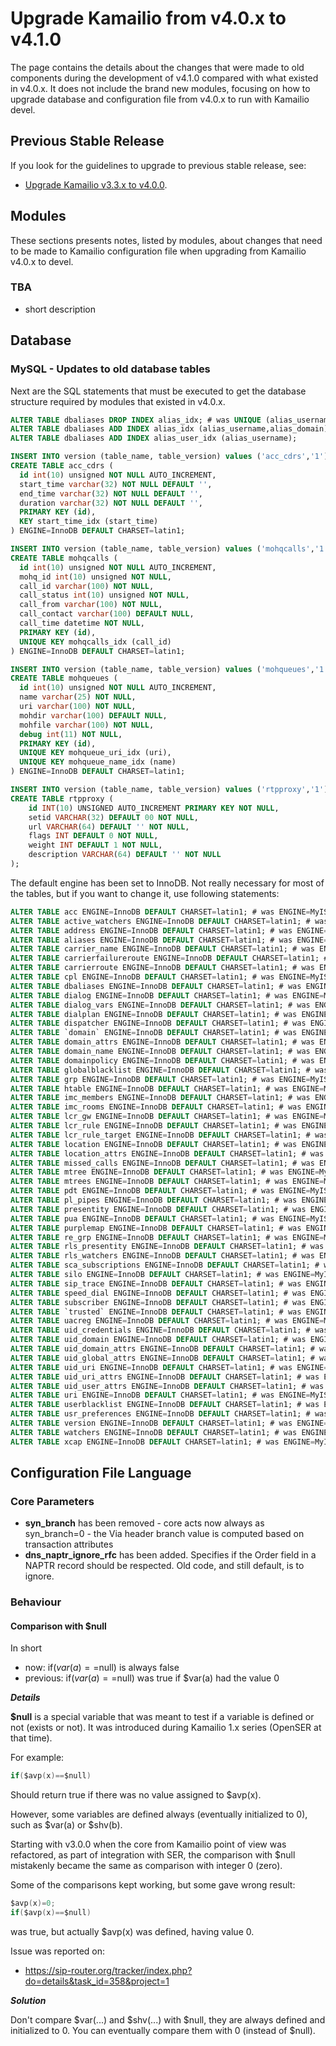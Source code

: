 # Upgrade Kamailio from v4.0.x to v4.1.0

The page contains the details about the changes that were made to old
components during the development of v4.1.0 compared with what existed
in v4.0.x. It does not include the brand new modules, focusing on how to
upgrade database and configuration file from v4.0.x to run with Kamailio
devel.

## Previous Stable Release

If you look for the guidelines to upgrade to previous stable release,
see:

-   [Upgrade Kamailio v3.3.x to
    v4.0.0](/install/upgrade/3.3.x-to-4.0.0).

## Modules

These sections presents notes, listed by modules, about changes that
need to be made to Kamailio configuration file when upgrading from
Kamailio v4.0.x to devel.

### TBA

-   short description

## Database

### MySQL - Updates to old database tables

Next are the SQL statements that must be executed to get the database
structure required by modules that existed in v4.0.x.

``` sql
ALTER TABLE dbaliases DROP INDEX alias_idx; # was UNIQUE (alias_username,alias_domain)
ALTER TABLE dbaliases ADD INDEX alias_idx (alias_username,alias_domain);
ALTER TABLE dbaliases ADD INDEX alias_user_idx (alias_username);

INSERT INTO version (table_name, table_version) values ('acc_cdrs','1');
CREATE TABLE acc_cdrs (
  id int(10) unsigned NOT NULL AUTO_INCREMENT,
  start_time varchar(32) NOT NULL DEFAULT '',
  end_time varchar(32) NOT NULL DEFAULT '',
  duration varchar(32) NOT NULL DEFAULT '',
  PRIMARY KEY (id),
  KEY start_time_idx (start_time)
) ENGINE=InnoDB DEFAULT CHARSET=latin1;

INSERT INTO version (table_name, table_version) values ('mohqcalls','1');
CREATE TABLE mohqcalls (
  id int(10) unsigned NOT NULL AUTO_INCREMENT,
  mohq_id int(10) unsigned NOT NULL,
  call_id varchar(100) NOT NULL,
  call_status int(10) unsigned NOT NULL,
  call_from varchar(100) NOT NULL,
  call_contact varchar(100) DEFAULT NULL,
  call_time datetime NOT NULL,
  PRIMARY KEY (id),
  UNIQUE KEY mohqcalls_idx (call_id)
) ENGINE=InnoDB DEFAULT CHARSET=latin1;

INSERT INTO version (table_name, table_version) values ('mohqueues','1');
CREATE TABLE mohqueues (
  id int(10) unsigned NOT NULL AUTO_INCREMENT,
  name varchar(25) NOT NULL,
  uri varchar(100) NOT NULL,
  mohdir varchar(100) DEFAULT NULL,
  mohfile varchar(100) NOT NULL,
  debug int(11) NOT NULL,
  PRIMARY KEY (id),
  UNIQUE KEY mohqueue_uri_idx (uri),
  UNIQUE KEY mohqueue_name_idx (name)
) ENGINE=InnoDB DEFAULT CHARSET=latin1;

INSERT INTO version (table_name, table_version) values ('rtpproxy','1');
CREATE TABLE rtpproxy (
    id INT(10) UNSIGNED AUTO_INCREMENT PRIMARY KEY NOT NULL,
    setid VARCHAR(32) DEFAULT 00 NOT NULL,
    url VARCHAR(64) DEFAULT '' NOT NULL,
    flags INT DEFAULT 0 NOT NULL,
    weight INT DEFAULT 1 NOT NULL,
    description VARCHAR(64) DEFAULT '' NOT NULL
);
```

The default engine has been set to InnoDB. Not really necessary for most
of the tables, but if you want to change it, use following statements:

``` sql
ALTER TABLE acc ENGINE=InnoDB DEFAULT CHARSET=latin1; # was ENGINE=MyISAM DEFAULT CHARSET=latin1
ALTER TABLE active_watchers ENGINE=InnoDB DEFAULT CHARSET=latin1; # was ENGINE=MyISAM DEFAULT CHARSET=latin1
ALTER TABLE address ENGINE=InnoDB DEFAULT CHARSET=latin1; # was ENGINE=MyISAM DEFAULT CHARSET=latin1
ALTER TABLE aliases ENGINE=InnoDB DEFAULT CHARSET=latin1; # was ENGINE=MyISAM DEFAULT CHARSET=latin1
ALTER TABLE carrier_name ENGINE=InnoDB DEFAULT CHARSET=latin1; # was ENGINE=MyISAM DEFAULT CHARSET=latin1
ALTER TABLE carrierfailureroute ENGINE=InnoDB DEFAULT CHARSET=latin1; # was ENGINE=MyISAM DEFAULT CHARSET=latin1
ALTER TABLE carrierroute ENGINE=InnoDB DEFAULT CHARSET=latin1; # was ENGINE=MyISAM DEFAULT CHARSET=latin1
ALTER TABLE cpl ENGINE=InnoDB DEFAULT CHARSET=latin1; # was ENGINE=MyISAM DEFAULT CHARSET=latin1
ALTER TABLE dbaliases ENGINE=InnoDB DEFAULT CHARSET=latin1; # was ENGINE=MyISAM DEFAULT CHARSET=latin1
ALTER TABLE dialog ENGINE=InnoDB DEFAULT CHARSET=latin1; # was ENGINE=MyISAM DEFAULT CHARSET=latin1
ALTER TABLE dialog_vars ENGINE=InnoDB DEFAULT CHARSET=latin1; # was ENGINE=MyISAM DEFAULT CHARSET=latin1
ALTER TABLE dialplan ENGINE=InnoDB DEFAULT CHARSET=latin1; # was ENGINE=MyISAM DEFAULT CHARSET=latin1
ALTER TABLE dispatcher ENGINE=InnoDB DEFAULT CHARSET=latin1; # was ENGINE=MyISAM DEFAULT CHARSET=latin1
ALTER TABLE `domain` ENGINE=InnoDB DEFAULT CHARSET=latin1; # was ENGINE=MyISAM DEFAULT CHARSET=latin1
ALTER TABLE domain_attrs ENGINE=InnoDB DEFAULT CHARSET=latin1; # was ENGINE=MyISAM DEFAULT CHARSET=latin1
ALTER TABLE domain_name ENGINE=InnoDB DEFAULT CHARSET=latin1; # was ENGINE=MyISAM DEFAULT CHARSET=latin1
ALTER TABLE domainpolicy ENGINE=InnoDB DEFAULT CHARSET=latin1; # was ENGINE=MyISAM DEFAULT CHARSET=latin1
ALTER TABLE globalblacklist ENGINE=InnoDB DEFAULT CHARSET=latin1; # was ENGINE=MyISAM DEFAULT CHARSET=latin1
ALTER TABLE grp ENGINE=InnoDB DEFAULT CHARSET=latin1; # was ENGINE=MyISAM DEFAULT CHARSET=latin1
ALTER TABLE htable ENGINE=InnoDB DEFAULT CHARSET=latin1; # was ENGINE=MyISAM DEFAULT CHARSET=latin1
ALTER TABLE imc_members ENGINE=InnoDB DEFAULT CHARSET=latin1; # was ENGINE=MyISAM DEFAULT CHARSET=latin1
ALTER TABLE imc_rooms ENGINE=InnoDB DEFAULT CHARSET=latin1; # was ENGINE=MyISAM DEFAULT CHARSET=latin1
ALTER TABLE lcr_gw ENGINE=InnoDB DEFAULT CHARSET=latin1; # was ENGINE=MyISAM DEFAULT CHARSET=latin1
ALTER TABLE lcr_rule ENGINE=InnoDB DEFAULT CHARSET=latin1; # was ENGINE=MyISAM DEFAULT CHARSET=latin1
ALTER TABLE lcr_rule_target ENGINE=InnoDB DEFAULT CHARSET=latin1; # was ENGINE=MyISAM DEFAULT CHARSET=latin1
ALTER TABLE location ENGINE=InnoDB DEFAULT CHARSET=latin1; # was ENGINE=MyISAM DEFAULT CHARSET=latin1
ALTER TABLE location_attrs ENGINE=InnoDB DEFAULT CHARSET=latin1; # was ENGINE=MyISAM DEFAULT CHARSET=latin1
ALTER TABLE missed_calls ENGINE=InnoDB DEFAULT CHARSET=latin1; # was ENGINE=MyISAM DEFAULT CHARSET=latin1
ALTER TABLE mtree ENGINE=InnoDB DEFAULT CHARSET=latin1; # was ENGINE=MyISAM DEFAULT CHARSET=latin1
ALTER TABLE mtrees ENGINE=InnoDB DEFAULT CHARSET=latin1; # was ENGINE=MyISAM DEFAULT CHARSET=latin1
ALTER TABLE pdt ENGINE=InnoDB DEFAULT CHARSET=latin1; # was ENGINE=MyISAM DEFAULT CHARSET=latin1
ALTER TABLE pl_pipes ENGINE=InnoDB DEFAULT CHARSET=latin1; # was ENGINE=MyISAM DEFAULT CHARSET=latin1
ALTER TABLE presentity ENGINE=InnoDB DEFAULT CHARSET=latin1; # was ENGINE=MyISAM DEFAULT CHARSET=latin1
ALTER TABLE pua ENGINE=InnoDB DEFAULT CHARSET=latin1; # was ENGINE=MyISAM DEFAULT CHARSET=latin1
ALTER TABLE purplemap ENGINE=InnoDB DEFAULT CHARSET=latin1; # was ENGINE=MyISAM DEFAULT CHARSET=latin1
ALTER TABLE re_grp ENGINE=InnoDB DEFAULT CHARSET=latin1; # was ENGINE=MyISAM DEFAULT CHARSET=latin1
ALTER TABLE rls_presentity ENGINE=InnoDB DEFAULT CHARSET=latin1; # was ENGINE=MyISAM DEFAULT CHARSET=latin1
ALTER TABLE rls_watchers ENGINE=InnoDB DEFAULT CHARSET=latin1; # was ENGINE=MyISAM DEFAULT CHARSET=latin1
ALTER TABLE sca_subscriptions ENGINE=InnoDB DEFAULT CHARSET=latin1; # was ENGINE=MyISAM DEFAULT CHARSET=latin1
ALTER TABLE silo ENGINE=InnoDB DEFAULT CHARSET=latin1; # was ENGINE=MyISAM DEFAULT CHARSET=latin1
ALTER TABLE sip_trace ENGINE=InnoDB DEFAULT CHARSET=latin1; # was ENGINE=MyISAM DEFAULT CHARSET=latin1
ALTER TABLE speed_dial ENGINE=InnoDB DEFAULT CHARSET=latin1; # was ENGINE=MyISAM DEFAULT CHARSET=latin1
ALTER TABLE subscriber ENGINE=InnoDB DEFAULT CHARSET=latin1; # was ENGINE=MyISAM DEFAULT CHARSET=latin1
ALTER TABLE `trusted` ENGINE=InnoDB DEFAULT CHARSET=latin1; # was ENGINE=MyISAM DEFAULT CHARSET=latin1
ALTER TABLE uacreg ENGINE=InnoDB DEFAULT CHARSET=latin1; # was ENGINE=MyISAM DEFAULT CHARSET=latin1
ALTER TABLE uid_credentials ENGINE=InnoDB DEFAULT CHARSET=latin1; # was ENGINE=MyISAM DEFAULT CHARSET=latin1
ALTER TABLE uid_domain ENGINE=InnoDB DEFAULT CHARSET=latin1; # was ENGINE=MyISAM DEFAULT CHARSET=latin1
ALTER TABLE uid_domain_attrs ENGINE=InnoDB DEFAULT CHARSET=latin1; # was ENGINE=MyISAM DEFAULT CHARSET=latin1
ALTER TABLE uid_global_attrs ENGINE=InnoDB DEFAULT CHARSET=latin1; # was ENGINE=MyISAM DEFAULT CHARSET=latin1
ALTER TABLE uid_uri ENGINE=InnoDB DEFAULT CHARSET=latin1; # was ENGINE=MyISAM DEFAULT CHARSET=latin1
ALTER TABLE uid_uri_attrs ENGINE=InnoDB DEFAULT CHARSET=latin1; # was ENGINE=MyISAM DEFAULT CHARSET=latin1
ALTER TABLE uid_user_attrs ENGINE=InnoDB DEFAULT CHARSET=latin1; # was ENGINE=MyISAM DEFAULT CHARSET=latin1
ALTER TABLE uri ENGINE=InnoDB DEFAULT CHARSET=latin1; # was ENGINE=MyISAM DEFAULT CHARSET=latin1
ALTER TABLE userblacklist ENGINE=InnoDB DEFAULT CHARSET=latin1; # was ENGINE=MyISAM DEFAULT CHARSET=latin1
ALTER TABLE usr_preferences ENGINE=InnoDB DEFAULT CHARSET=latin1; # was ENGINE=MyISAM DEFAULT CHARSET=latin1
ALTER TABLE version ENGINE=InnoDB DEFAULT CHARSET=latin1; # was ENGINE=MyISAM DEFAULT CHARSET=latin1
ALTER TABLE watchers ENGINE=InnoDB DEFAULT CHARSET=latin1; # was ENGINE=MyISAM DEFAULT CHARSET=latin1
ALTER TABLE xcap ENGINE=InnoDB DEFAULT CHARSET=latin1; # was ENGINE=MyISAM DEFAULT CHARSET=latin1
```

## Configuration File Language

### Core Parameters

-   **syn_branch** has been removed - core acts now always as
    syn_branch=0 - the Via header branch value is computed based on
    transaction attributes
-   **dns_naptr_ignore_rfc** has been added. Specifies if the Order
    field in a NAPTR record should be respected. Old code, and still
    default, is to ignore.

### Behaviour

#### Comparison with $null

In short

-   now: if($var(a)==$null) is always false
-   previous: if($var(a)==$null) was true if $var(a) had the value 0

***Details***

**$null** is a special variable that was meant to test if a variable is
defined or not (exists or not). It was introduced during Kamailio 1.x
series (OpenSER at that time).

For example:

``` c
if($avp(x)==$null)
```

Should return true if there was no value assigned to $avp(x).

However, some variables are defined always (eventually initialized to
0), such as $var(a) or $shv(b).

Starting with v3.0.0 when the core from Kamailio point of view was
refactored, as part of integration with SER, the comparison with $null
mistakenly became the same as comparison with integer 0 (zero).

Some of the comparisons kept working, but some gave wrong result:

``` c
$avp(x)=0;
if($avp(x)==$null)
```

was true, but actually $avp(x) was defined, having value 0.

Issue was reported on:

-   <https://sip-router.org/tracker/index.php?do=details&task_id=358&project=1>

***Solution***

Don't compare $var(...) and $shv(...) with $null, they are always
defined and initialized to 0. You can eventually compare them with 0
(instead of $null).

